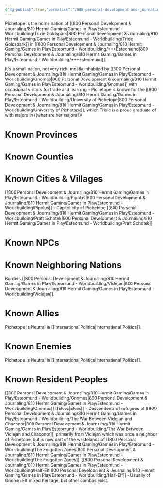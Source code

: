 ```yaml
---
{"dg-publish":true,"permalink":"/800-personal-development-and-journaling/810-hermit-gaming/games-in-play/esteomund-worldbuilding/pichetope/"}
---
```


Pichetope is the home nation of [[800 Personal Development & Journaling/810 Hermit Gaming/Games in Play/Esteomund - Worldbuilding/Trixie Goldspark\|800 Personal Development & Journaling/810 Hermit Gaming/Games in Play/Esteomund - Worldbuilding/Trixie Goldspark]] in [[800 Personal Development & Journaling/810 Hermit Gaming/Games in Play/Esteomund - Worldbuilding/+++Esteomund\|800 Personal Development & Journaling/810 Hermit Gaming/Games in Play/Esteomund - Worldbuilding/+++Esteomund]].

It's a small nation, not very rich, mostly inhabited by [[800 Personal Development & Journaling/810 Hermit Gaming/Games in Play/Esteomund - Worldbuilding/Gnomes\|800 Personal Development & Journaling/810 Hermit Gaming/Games in Play/Esteomund - Worldbuilding/Gnomes]] with occasional visitors for trade and learning - Pichetope is known for the [[800 Personal Development & Journaling/810 Hermit Gaming/Games in Play/Esteomund - Worldbuilding/University of Pichetope\|800 Personal Development & Journaling/810 Hermit Gaming/Games in Play/Esteomund - Worldbuilding/University of Pichetope]], which Trixie is a proud graduate of with majors in ((what are her majors?))

# Known Provinces

# Known Counties

# Known Cities & Villages 
[[800 Personal Development & Journaling/810 Hermit Gaming/Games in Play/Esteomund - Worldbuilding/Pipolus\|800 Personal Development & Journaling/810 Hermit Gaming/Games in Play/Esteomund - Worldbuilding/Pipolus]] - Capitol city of Pichetope
[[800 Personal Development & Journaling/810 Hermit Gaming/Games in Play/Esteomund - Worldbuilding/Praft Schotek\|800 Personal Development & Journaling/810 Hermit Gaming/Games in Play/Esteomund - Worldbuilding/Praft Schotek]]

# Known NPCs

# Known Neighboring Nations
Borders [[800 Personal Development & Journaling/810 Hermit Gaming/Games in Play/Esteomund - Worldbuilding/Viclejan\|800 Personal Development & Journaling/810 Hermit Gaming/Games in Play/Esteomund - Worldbuilding/Viclejan]].

# Known Allies
Pichetope is Neutral in [[International Politics\|International Politics]].

# Known Enemies
Pichetope is Neutral in [[International Politics\|International Politics]].

# Known Resident Peoples
[[800 Personal Development & Journaling/810 Hermit Gaming/Games in Play/Esteomund - Worldbuilding/Gnomes\|800 Personal Development & Journaling/810 Hermit Gaming/Games in Play/Esteomund - Worldbuilding/Gnomes]]
[[Elves\|Elves]] - Descendents of refugees of [[800 Personal Development & Journaling/810 Hermit Gaming/Games in Play/Esteomund - Worldbuilding/The War Between Viclejan and Chaconor\|800 Personal Development & Journaling/810 Hermit Gaming/Games in Play/Esteomund - Worldbuilding/The War Between Viclejan and Chaconor]], primarily from Viclejan which was once a neighbor of Pichetope, but is now part of the wastelands of [[800 Personal Development & Journaling/810 Hermit Gaming/Games in Play/Esteomund - Worldbuilding/The Forgotten Zones\|800 Personal Development & Journaling/810 Hermit Gaming/Games in Play/Esteomund - Worldbuilding/The Forgotten Zones]].
[[800 Personal Development & Journaling/810 Hermit Gaming/Games in Play/Esteomund - Worldbuilding/Half-Elf\|800 Personal Development & Journaling/810 Hermit Gaming/Games in Play/Esteomund - Worldbuilding/Half-Elf]] - Usually of Gnome+Elf mixed heritage, but other combos exist.




